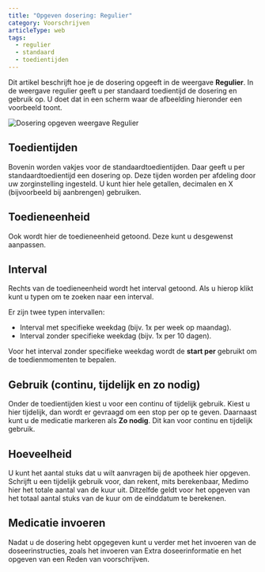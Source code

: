 ```yaml
---
title: "Opgeven dosering: Regulier"
category: Voorschrijven
articleType: web
tags:
  - regulier
  - standaard
  - toedientijden
---
```

Dit artikel beschrijft hoe je de dosering opgeeft in de weergave **Regulier**. In de weergave regulier geeft u per standaard toedientijd de dosering en gebruik op. U doet dat in een scherm waar de afbeelding hieronder een voorbeeld toont.

![Dosering opgeven weergave Regulier](/uploads/weergave-regulier.png "Dosering opgeven weergave Regulier")

## Toedientijden

Bovenin worden vakjes voor de standaardtoedientijden. Daar geeft u per standaardtoedientijd een dosering op. Deze tijden worden per afdeling door uw zorginstelling ingesteld. U kunt hier hele getallen, decimalen en X (bijvoorbeeld bij aanbrengen) gebruiken.



## Toedieneenheid

Ook wordt hier de toedieneenheid getoond. Deze kunt u desgewenst aanpassen.

## Interval

Rechts van de toedieneenheid wordt het interval getoond. Als u hierop klikt kunt u typen om te zoeken naar een interval.

Er zijn twee typen intervallen:

* Interval met specifieke weekdag (bijv. 1x per week op maandag).
* Interval zonder specifieke weekdag (bijv. 1x per 10 dagen).

Voor het interval zonder specifieke weekdag wordt de **start per** gebruikt om de toedienmomenten te bepalen.

## Gebruik (continu, tijdelijk en zo nodig)

Onder de toedientijden kiest u voor een continu of tijdelijk gebruik. Kiest u hier tijdelijk, dan wordt er gevraagd om een stop per op te geven. Daarnaast kunt u de medicatie markeren als **Zo nodig**. Dit kan voor continu en tijdelijk gebruik.

## Hoeveelheid

U kunt het aantal stuks dat u wilt aanvragen bij de apotheek hier opgeven. Schrijft u een tijdelijk gebruik voor, dan rekent, mits berekenbaar, Medimo hier het totale aantal van de kuur uit. Ditzelfde geldt voor het opgeven van het totaal aantal stuks van de kuur om de einddatum te berekenen.

## Medicatie invoeren

Nadat u de dosering hebt opgegeven kunt u verder met het invoeren van de doseerinstructies, zoals het invoeren van Extra doseerinformatie en het opgeven van een Reden van voorschrijven.
